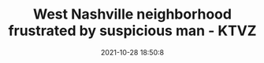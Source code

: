 ---
"title": "West Nashville neighborhood frustrated by suspicious man - KTVZ"
"date": "2021-10-28 18:50:8"
"feed_name": "GOOGLENEWSCONSTRUCTION"
"feed_website": "https://news.google.com/search?q=construction%2Bincident&hl=en-US&gl=US&ceid=US:en"
"feed_rss": "https://news.google.com/rss/search?q=construction%2Bincident&hl=en-US&gl=US&ceid=US:en"
"link": "https://ktvz.com/news/2021/10/28/west-nashville-neighborhood-frustrated-by-suspicious-man/"
"source": "{'href': 'https://ktvz.com', 'title': 'KTVZ'}"
"file": "_posts/2021-1-1-9f0406650b9cfe891bca82a5b9e322e3ccdca5be.md"
"accident": "0"
"drilling": "0"
"dead": "0"
"injured": "0"
"arrested": "0"
"place": "unknown place"
"where": "unknown site"
"causes": "unknown"
"place_uri": "unknown place"
---